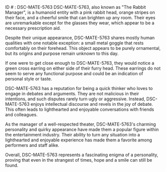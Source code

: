 ID # : DSC-MATE-5763
DSC-MATE-5763, also known as "The Rabbit Manager", is a humanoid entity with a pink rabbit head, orange stripes on their face, and a cheerful smile that can brighten up any room. Their eyes are unremarkable except for the glasses they wear, which appear to be a necessary prescription aid.

Despite their unique appearance, DSC-MATE-5763 shares mostly human qualities with one notable exception: a small metal goggle that rests comfortably on their forehead. This object appears to be purely ornamental, but its origins and purpose remain unknown to this day.

If one were to get close enough to DSC-MATE-5763, they would notice a green cross earring on either side of their furry head. These earrings do not seem to serve any functional purpose and could be an indication of personal style or taste.

DSC-MATE-5763 has a reputation for being a quick thinker who loves to engage in debates and arguments. They are not malicious in their intentions, and such disputes rarely turn ugly or aggressive. Instead, DSC-MATE-5763 enjoys intellectual discourse and revels in the joy of debate. This often leads to lighthearted and enjoyable conversations with friends and colleagues.

As the manager of a well-respected theater, DSC-MATE-5763's charming personality and quirky appearance have made them a popular figure within the entertainment industry. Their ability to turn any situation into a lighthearted and enjoyable experience has made them a favorite among performers and staff alike.

Overall, DSC-MATE-5763 represents a fascinating enigma of a personality, proving that even in the strangest of times, hope and a smile can still be found.